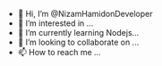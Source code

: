 - 👋 Hi, I’m @NizamHamidonDeveloper
- 👀 I’m interested in ...
- 🌱 I’m currently learning Nodejs...
- 💞️ I’m looking to collaborate on ...
- 📫 How to reach me ...

<!---
NizamHamidonDeveloper/NizamHamidonDeveloper is a ✨ special ✨ repository because its `README.md` (this file) appears on your GitHub profile.
You can click the Preview link to take a look at your changes.
--->
